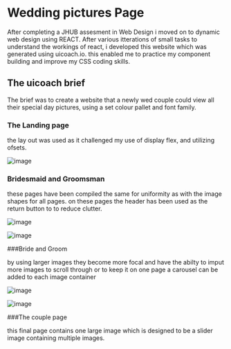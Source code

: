 # Wedding pictures Page

After completing a JHUB assesment in Web Design i moved on to dynamic web design using REACT. After various itterations of small tasks to understand the workings of react, i developed this website which was generated using uicoach.io. this enabled me to practice my component building and improve my CSS coding skills. 

## The uicoach brief

The brief was to create a website that a newly wed couple could view all their special day pictures, using a set colour pallet and font family.

### The Landing page

the lay out was used as it challenged my use of display flex, and utilizing ofsets.

![image](https://github.com/BaldyLockss/Wedding-page/assets/132619892/fb78288f-7f9e-4d39-ab25-f148de16a045)

### Bridesmaid and Groomsman

these pages have been compiled the same for uniformity as with the image shapes for all pages. on these pages the header has been used as the return button to to reduce clutter.

![image](https://github.com/BaldyLockss/Wedding-page/assets/132619892/f18d0049-477c-493e-aae6-dce7b0153fc6)

![image](https://github.com/BaldyLockss/Wedding-page/assets/132619892/e6eaec7e-6cad-495c-a18c-6a80af90c934)

###Bride and Groom

by using larger images they become more focal and have the abilty to imput more images to scroll through or to keep it on one page a carousel can be added to each image container 


![image](https://github.com/BaldyLockss/Wedding-page/assets/132619892/46df032e-49c9-484d-b12c-9ff0aab88d3f)


![image](https://github.com/BaldyLockss/Wedding-page/assets/132619892/3eadf7fc-4470-4cd5-8d09-dee9497bcf6c)

###The couple page

this final page contains one large image which is designed to be a slider image containing multiple images.




